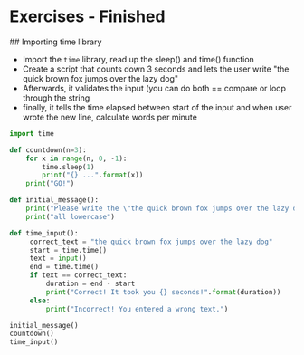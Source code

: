 # Exercises - Finished

## Importing time library

* Import the `time` library, read up the sleep() and time() function
* Create a script that counts down 3 seconds and lets the user write "the quick brown fox jumps over the lazy dog"
* Afterwards, it validates the input (you can do both == compare or loop through the string
* finally, it tells the time elapsed between start of the input and when user wrote the new line, calculate words per minute
```python
import time

def countdown(n=3):
    for x in range(n, 0, -1):
        time.sleep(1)
        print("{} ...".format(x))
    print("GO!")

def initial_message():
    print("Please write the \"the quick brown fox jumps over the lazy dog\" when the countdown ends")
    print("all lowercase")

def time_input():
     correct_text = "the quick brown fox jumps over the lazy dog"
     start = time.time()
     text = input()
     end = time.time()
     if text == correct_text:
         duration = end - start
         print("Correct! It took you {} seconds!".format(duration))
     else:
         print("Incorrect! You entered a wrong text.")

initial_message()
countdown()
time_input()
```
